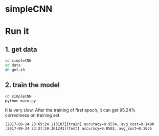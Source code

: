 # simpleCNN

# Run it
## 1. get data
```bash
cd simpleCNN
cd data
sh get.sh
```

## 2. train the model
```bash
cd simpleCNN
python main.py
```

It is very slow. After the training of first epoch, it can get 95.34% correctness on training set.
```console
[2017-09-24 23:09:24.113187][train] accuracy=0.9534, avg_cost=0.1490
[2017-09-24 23:27:59.361241][test] accuracy=0.9502, avg_cost=0.1635
```
